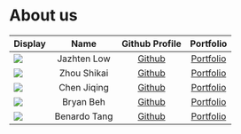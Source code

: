 # About us

Display | Name | Github Profile | Portfolio 
--------|:----:|:--------------:|:---------:
![](https://via.placeholder.com/100.png?text=Photo) | Jazhten Low | [Github](https://github.com/) | [Portfolio](docs/team/johndoe.md)
![](https://via.placeholder.com/100.png?text=Photo) | Zhou Shikai | [Github](https://github.com/shikai-zhou) | [Portfolio](docs/team/shikai-zhou.md)
![](https://via.placeholder.com/100.png?text=Photo) | Chen Jiqing | [Github](https://github.com/) | [Portfolio](docs/team/johndoe.md)
![](https://via.placeholder.com/100.png?text=Photo) | Bryan Beh | [Github](https://github.com/bryanbeh1998) | [Portfolio](docs/team/bryanbeh1998.md)
![](https://via.placeholder.com/100.png?text=Photo) | Benardo Tang | [Github](https://github.com/) | [Portfolio](docs/team/johndoe.md)
